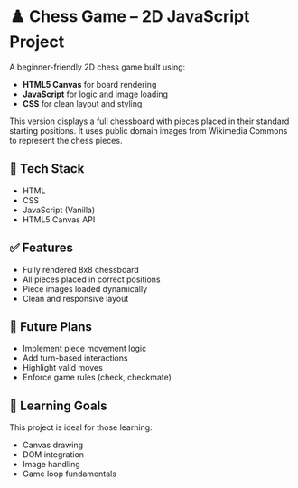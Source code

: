 # ♟️ Chess Game – 2D JavaScript Project

A beginner-friendly 2D chess game built using:

- **HTML5 Canvas** for board rendering
- **JavaScript** for logic and image loading
- **CSS** for clean layout and styling

This version displays a full chessboard with pieces placed in their standard starting positions. It uses public domain images from Wikimedia Commons to represent the chess pieces.

## 🔧 Tech Stack
- HTML
- CSS
- JavaScript (Vanilla)
- HTML5 Canvas API

## ✅ Features
- Fully rendered 8x8 chessboard
- All pieces placed in correct positions
- Piece images loaded dynamically
- Clean and responsive layout

## 📌 Future Plans
- Implement piece movement logic
- Add turn-based interactions
- Highlight valid moves
- Enforce game rules (check, checkmate)

## 🧠 Learning Goals
This project is ideal for those learning:
- Canvas drawing
- DOM integration
- Image handling
- Game loop fundamentals
